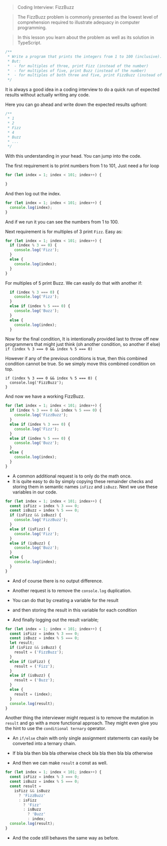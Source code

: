 > Coding Interview: FizzBuzz

> The FizzBuzz problem is commonly presented as the lowest level of comprehension required to illustrate adequacy in computer programming.

> In this lesson you learn about the problem as well as its solution in TypeScript.

```js
/**
 * Write a program that prints the integers from 1 to 100 (inclusive).
 * But:
 *  - for multiples of three, print Fizz (instead of the number)
 *  - for multiples of five, print Buzz (instead of the number)
 *  - for multiples of both three and five, print FizzBuzz (instead of the number)
 */
```
It is always a good idea in a coding interview to do a quick run of expected results without actually writing any code.

Here you can go ahead and write down the expected results upfront:

```js
/**
 * 1
 * 2
 * Fizz
 * 4
 * Buzz
 * ...
 */
```
With this understanding in your head. You can jump into the code.

The first requirement is to print numbers from 1 to 101, Just need a for loop

```js
for (let index = 1; index < 101; index++) {

}
```
And then log out the index.
```js
for (let index = 1; index < 101; index++) {
  console.log(index);
}
```
And if we run it you can see the numbers from 1 to 100.

Next requirement is for multiples of 3 print `Fizz`. Easy as:

```js
for (let index = 1; index < 101; index++) {
  if (index % 3 == 0) {
    console.log('Fizz');
  }
  else {
    console.log(index);
  }
}
```
For multiples of 5 print Buzz. We can easily do that with another if:
```js
  if (index % 3 === 0) {
    console.log('Fizz');
  }
  else if (index % 5 === 0) {
    console.log('Buzz');
  }
  else {
    console.log(index);
  }
```
Now for the final condition, It is intentionally provided last to throw off new programmers that might just think (oh another condition, so another if else) `if (index % 3 === 0 && index % 5 === 0)`

However if any of the previous conditions is true, then this combined condition cannot be true. So we simply move this combined condition on top.

```
if (index % 3 === 0 && index % 5 === 0) {
  console.log('FizzBuzz');
}
```

And now we have a working FizzBuzz.

```js
for (let index = 1; index < 101; index++) {
  if (index % 3 === 0 && index % 5 === 0) {
    console.log('FizzBuzz');
  }
  else if (index % 3 === 0) {
    console.log('Fizz');
  }
  else if (index % 5 === 0) {
    console.log('Buzz');
  }
  else {
    console.log(index);
  }
}
```

* A common additional request is to only do the math once.
* It is quite easy to do by simply copying these remainder checks and storing them in semantic names `isFizz` and `isBuzz`. Next we use these variables in our code.

```js
for (let index = 1; index < 101; index++) {
  const isFizz = index % 3 === 0;
  const isBuzz = index % 5 === 0;
  if (isFizz && isBuzz) {
    console.log('FizzBuzz');
  }
  else if (isFizz) {
    console.log('Fizz');
  }
  else if (isBuzz) {
    console.log('Buzz');
  }
  else {
    console.log(index);
  }
}
```

* And of course there is no output difference.

* Another request is to remove the `console.log` duplication.

* You can do that by creating a variable for the result
* and then storing the result in this variable for each condition
* And finally logging out the result variable;

```js
for (let index = 1; index < 101; index++) {
  const isFizz = index % 3 === 0;
  const isBuzz = index % 5 === 0;
  let result;
  if (isFizz && isBuzz) {
    result = ('FizzBuzz');
  }
  else if (isFizz) {
    result = ('Fizz');
  }
  else if (isBuzz) {
    result = ('Buzz');
  }
  else {
    result = (index);
  }
  console.log(result);
}
```

Another thing the interviewer might request is to remove the mutation in `result` and go with a more functional approach. They might even give you the hint to use the `conditional ternary` operator.

* An `if/else` chain with only single assignment statements can easily be converted into a ternary chain.

* If bla bla then bla bla otherwise check bla bla then bla bla otherwise

* And then we can make `result` a const as well.

```js
for (let index = 1; index < 101; index++) {
  const isFizz = index % 3 === 0;
  const isBuzz = index % 5 === 0;
  const result =
    isFizz && isBuzz
      ? 'FizzBuzz'
      : isFizz
        ? 'Fizz'
        : isBuzz
          ? 'Buzz'
          : index;
  console.log(result);
}
```

* And the code still behaves the same way as before.
